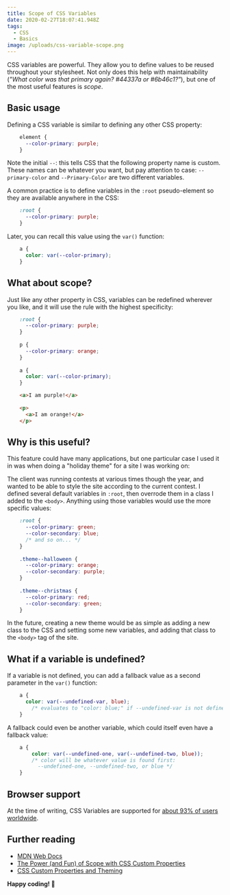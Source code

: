 ```yaml
---
title: Scope of CSS Variables
date: 2020-02-27T18:07:41.948Z
tags:
  - CSS
  - Basics
image: /uploads/css-variable-scope.png
---
```

CSS variables are powerful. They allow you to define values to be reused throughout your stylesheet. Not only does this help with maintainability (*"What color was that primary again? #44337a or #6b46c1?"*), but one of the most useful features is *scope*.

## Basic usage

Defining a CSS variable is similar to defining any other CSS property:

```css
    element {
      --color-primary: purple;
    }
```

Note the initial `--`: this tells CSS that the following property name is custom. These names can be whatever you want, but pay attention to case: `--primary-color` and `--Primary-Color` are two different variables.

A common practice is to define variables in the `:root` pseudo-element so they are available anywhere in the CSS:

```css
    :root {
      --color-primary: purple;
    }
```

Later, you can recall this value using the `var()` function:

```css
    a {
      color: var(--color-primary);
    }
```

## What about scope?

Just like any other property in CSS, variables can be redefined wherever you like, and it will use the rule with the highest specificity:

```css
    :root {
      --color-primary: purple;
    }
    
    p {
      --color-primary: orange;
    }
    
    a {
      color: var(--color-primary);
    }
```

```html
    <a>I am purple!</a>
    
    <p>
      <a>I am orange!</a>
    </p>
```

## Why is this useful?

This feature could have many applications, but one particular case I used it in was when doing a "holiday theme" for a site I was working on:

The client was running contests at various times though the year, and wanted to be able to style the site according to the current contest. I defined several default variables in `:root`, then overrode them in a class I added to the `<body>`. Anything using those variables would use the more specific values:

```css
    :root {
      --color-primary: green;
      --color-secondary: blue;
      /* and so on... */
    }
    
    .theme--halloween {
      --color-primary: orange;
      --color-secondary: purple;
    }
    
    .theme--christmas {
      --color-primary: red;
      --color-secondary: green;
    }
```

In the future, creating a new theme would be as simple as adding a new class to the CSS and setting some new variables, and adding that class to the `<body>` tag of the site.

## What if a variable is undefined?

If a variable is not defined, you can add a fallback value as a second parameter in the `var()` function:

```css
    a {
      color: var(--undefined-var, blue);
    	/* evaluates to "color: blue;" if --undefined-var is not defined */
    }
```

A fallback could even be another variable, which could itself even have a fallback value:

```css
    a {
    	color: var(--undefined-one, var(--undefined-two, blue));
    	/* color will be whatever value is found first: 
    	  --undefined-one, --undefined-two, or blue */
    }
```

## Browser support

At the time of writing, CSS Variables are supported for [about 93% of users worldwide](https://caniuse.com/#feat=css-variables).

## Further reading

- [MDN Web Docs](https://developer.mozilla.org/en-US/docs/Web/CSS/Using_CSS_custom_properties)
- [The Power (and Fun) of Scope with CSS Custom Properties](https://css-tricks.com/the-power-and-fun-of-scope-with-css-custom-properties/)
- [CSS Custom Properties and Theming](https://css-tricks.com/css-custom-properties-theming/)

**Happy coding! 🎉**
